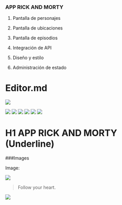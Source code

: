 ### APP RICK AND MORTY

1. Pantalla de personajes

2. Pantalla de ubicaciones 

3. Pantalla de episodios 

4. Integración de API

5. Diseño y estilo 

6. Administración de estado
# Editor.md

![](https://rickandmortyapi.com/api/character/avatar/19.jpeg)

![](https://img.shields.io/github/stars/pandao/editor.md.svg) ![](https://img.shields.io/github/forks/pandao/editor.md.svg) ![](https://img.shields.io/github/tag/pandao/editor.md.svg) ![](https://img.shields.io/github/release/pandao/editor.md.svg) ![](https://img.shields.io/github/issues/pandao/editor.md.svg) ![](https://img.shields.io/bower/v/editor.md.svg)

H1 APP RICK AND MORTY  (Underline)
=============


###Images

Image:

![](https://i.postimg.cc/6pzf9yxp/Microsoft-Teams-image-4.gif)

> Follow your heart.

![](https://pandao.github.io/editor.md/examples/images/8.jpg)


